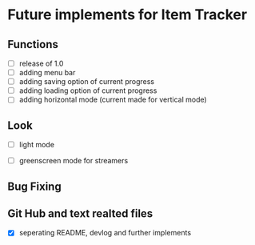 # Future implements for Item Tracker

## Functions
- [ ] release of 1.0
- [ ] adding menu bar
- [ ] adding saving option of current progress
- [ ] adding loading option of current progress
- [ ] adding horizontal mode (current made for vertical mode)
## Look
- [ ] light mode
- [ ] greenscreen mode for streamers


## Bug Fixing

## Git Hub and text realted files
- [x] seperating README, devlog and further implements
